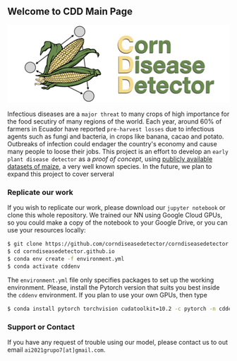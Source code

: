 ## Welcome to CDD Main Page

![CDD](./img/img.001.png)

Infectious diseases are a `major threat` to many crops of high importance for the food secutiry of many regions of the world. Each year, around 60% of farmers in Ecuador have reported `pre-harvest losses` due to infectious agents such as fungi and bacteria, in crops like banana, cacao and potato. Outbreaks of infection could endager the country's economy and cause many people to loose their jobs. This project is an effort to develop an `early plant disease detector` as a *proof of concept*, using [publicly available datasets of maize](https://data.mendeley.com/datasets/tywbtsjrjv/1), a very well known species. In the future, we plan to expand this project to cover serveral 


### Replicate our work

If you wish to replicate our work, please download our `jupyter notebook` or clone this whole repository. We trained our NN using Google Cloud GPUs, so you could make a copy of the notebook to your Google Drive, or you can use your resources locally:
```bash
$ git clone https://github.com/corndiseasedetector/corndiseasedetector.github.io
$ cd corndiseasedetector.github.io
$ conda env create -f environment.yml
$ conda activate cddenv
```
The `environment.yml` file only specifies packages to set up the working environment. Please, install the Pytorch version that suits you best inside the `cddenv` environment. If you plan to use your own GPUs, then type
```bash
$ conda install pytorch torchvision cudatoolkit=10.2 -c pytorch -n cddenv
```

### Support or Contact

If you have any request of trouble using our model, please contact us to out email `ai2021grupo7[at]gmail.com`.
